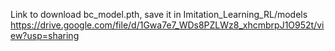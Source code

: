 Link to download bc_model.pth, save it in Imitation_Learning_RL/models
https://drive.google.com/file/d/1Gwa7e7_WDs8PZLWz8_xhcmbrpJ1O952t/view?usp=sharing

